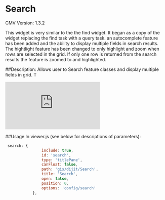 Search
===============

CMV Version: 1.3.2

This widget is very similar to the the find widget.  It began as a copy of the widget replacing the find task with a query task.  an autocomplete feature has been added and the ability to display multiple fields in search results. The hightlight feature has been changed to only highlight and zoom when rows are selected in the grid.  If only one row is returned from the search results the feature is zoomed to and highlighted. 


##Description:
Allows user to Search feature classes and display multiple fields in grid.  T
 
![URL Field](https://github.com/msamwill/CMV_Widgets/blob/master/README.md)
 

##Usage 
In viewer.js (see below for descriptions of parameters): 
```javascript      
 search: {
		        include: true,
		        id: 'search',
		        type: 'titlePane',
		        canFloat: false,
		        path: 'gis/dijit/Search',
		        title: 'Search',
		        open: false,
		        position: 0,
		        options: 'config/search'
		    },
